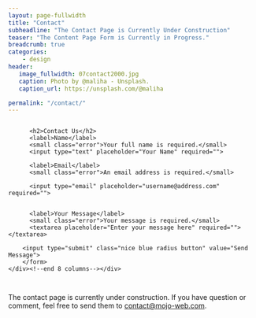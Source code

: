 ```yaml
---
layout: page-fullwidth
title: "Contact"
subheadline: "The Contact Page is Currently Under Construction"
teaser: "The Content Page Form is Currently in Progress."
breadcrumb: true
categories:
    - design
header:
   image_fullwidth: 07contact2000.jpg
   caption: Photo by @maliha - Unsplash.
   caption_url: https://unsplash.com/@maliha

permalink: "/contact/"
---
```


<div class="row">
    <div id="contactForm" class="small-12 small-offset-0 medium-8 medium-offset-2 large-8 large-offset-2 columns">
      <form id="myForm" method="post" data-abide="">  

          <h2>Contact Us</h2>
          <label>Name</label>
          <small class="error">Your full name is required.</small>
          <input type="text" placeholder="Your Name" required="">

          <label>Email</label>
          <small class="error">An email address is required.</small>

          <input type="email" placeholder="username@address.com" required="">


          <label>Your Message</label>
          <small class="error">Your message is required.</small>
          <textarea placeholder="Enter your message here" required=""></textarea>

        <input type="submit" class="nice blue radius button" value="Send Message">
        </form>
    </div><!--end 8 columns--></div>
  </div>

The contact page is currently under construction. If you have question or comment, feel free to send them to contact@mojo-web.com.
